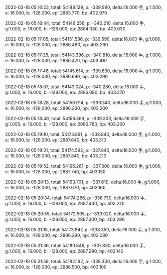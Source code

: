 2022-02-18 05:16:23, total: 54149.129, p: -339.990, delta:16.000 手, g:1.000, e: 16.000, b: -128.000, ep: 2883.770, bp: 402.970

2022-02-18 05:16:44, total: 54146.256, p: -340.210, delta:16.000 手, g:1.000, e: 16.000, b: -128.000, ep: 2884.030, bp: 403.030

2022-02-18 05:17:05, total: 54151.596, p: -339.590, delta:16.000 手, g:1.000, e: 16.000, b: -128.000, ep: 2886.490, bp: 403.260

2022-02-18 05:17:25, total: 54143.396, p: -340.810, delta:16.000 手, g:1.000, e: 16.000, b: -128.000, ep: 2886.470, bp: 403.410

2022-02-18 05:17:46, total: 54145.614, p: -339.630, delta:16.000 手, g:1.000, e: 16.000, b: -128.000, ep: 2886.690, bp: 403.290

2022-02-18 05:18:07, total: 54143.024, p: -340.280, delta:16.000 手, g:1.000, e: 16.000, b: -128.000, ep: 2886.680, bp: 403.370

2022-02-18 05:18:28, total: 54150.914, p: -339.340, delta:16.000 手, g:1.000, e: 16.000, b: -128.000, ep: 2886.260, bp: 403.200

2022-02-18 05:18:49, total: 54156.369, p: -339.300, delta:16.000 手, g:1.000, e: 16.000, b: -128.000, ep: 2886.780, bp: 403.260

2022-02-18 05:19:10, total: 54173.861, p: -338.840, delta:16.000 手, g:1.000, e: 16.000, b: -128.000, ep: 2887.640, bp: 403.310

2022-02-18 05:19:31, total: 54174.592, p: -337.840, delta:16.000 手, g:1.000, e: 16.000, b: -128.000, ep: 2887.840, bp: 403.210

2022-02-18 05:19:52, total: 54196.261, p: -337.300, delta:16.000 手, g:1.000, e: 16.000, b: -128.000, ep: 2887.740, bp: 403.130

2022-02-18 05:20:13, total: 54193.701, p: -337.610, delta:16.000 手, g:1.000, e: 16.000, b: -128.000, ep: 2887.670, bp: 403.160

2022-02-18 05:20:34, total: 54174.286, p: -338.730, delta:16.000 手, g:1.000, e: 16.000, b: -128.000, ep: 2887.430, bp: 403.270

2022-02-18 05:20:55, total: 54172.595, p: -339.020, delta:16.000 手, g:1.000, e: 16.000, b: -128.000, ep: 2887.300, bp: 403.290

2022-02-18 05:21:15, total: 54173.847, p: -338.350, delta:16.000 手, g:1.000, e: 16.000, b: -128.000, ep: 2886.290, bp: 403.080

2022-02-18 05:21:36, total: 54180.846, p: -337.830, delta:16.000 手, g:1.000, e: 16.000, b: -128.000, ep: 2887.290, bp: 403.140

2022-02-18 05:21:58, total: 54182.192, p: -338.300, delta:16.000 手, g:1.000, e: 16.000, b: -128.000, ep: 2886.500, bp: 403.100